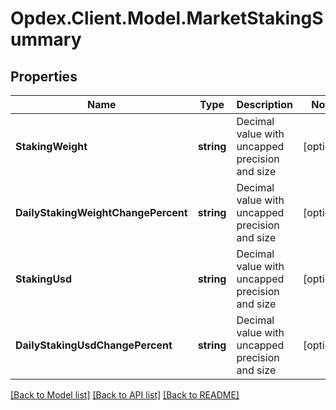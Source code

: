 # Opdex.Client.Model.MarketStakingSummary

## Properties

Name | Type | Description | Notes
------------ | ------------- | ------------- | -------------
**StakingWeight** | **string** | Decimal value with uncapped precision and size | [optional] 
**DailyStakingWeightChangePercent** | **string** | Decimal value with uncapped precision and size | [optional] 
**StakingUsd** | **string** | Decimal value with uncapped precision and size | [optional] 
**DailyStakingUsdChangePercent** | **string** | Decimal value with uncapped precision and size | [optional] 

[[Back to Model list]](../README.md#documentation-for-models) [[Back to API list]](../README.md#documentation-for-api-endpoints) [[Back to README]](../README.md)

